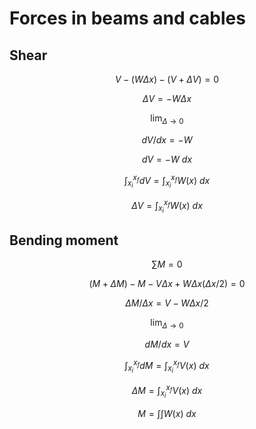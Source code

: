 # Forces in beams and cables

## Shear

$$V-(W\Delta x)-(V+\Delta V) = 0$$

$$\Delta V = -W\Delta x$$

$$\lim_{\Delta \to 0}$$

$$dV/dx = -W$$

$$dV = -W\ dx$$

$$\int_{x_i}^{x_f} dV = \int_{x_i}^{x_f} W(x)\ dx$$

$$\Delta V = \int_{x_i}^{x_f} W(x)\ dx$$

## Bending moment

$$\sum M = 0$$

$$(M+\Delta M)-M-V\Delta x+W\Delta x(\Delta x/2) = 0$$

$$\Delta M/\Delta x = V-W\Delta x/2$$

$$\lim_{\Delta \to 0}$$

$$dM/dx = V$$

$$\int_{x_i}^{x_f} dM = \int_{x_i}^{x_f} V(x)\ dx$$

$$\Delta M = \int_{x_i}^{x_f} V(x)\ dx$$

$$M = \int \int W(x)\ dx$$
